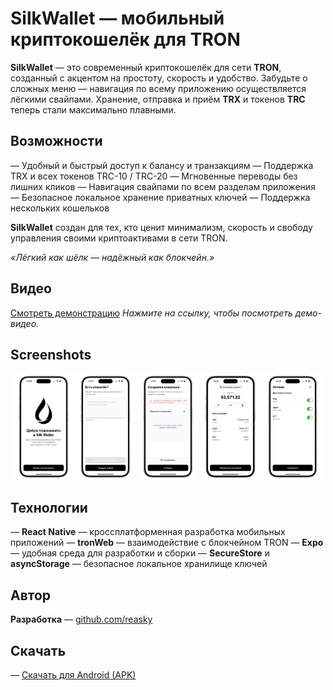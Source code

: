 
# SilkWallet — мобильный криптокошелёк для TRON

**SilkWallet** — это современный криптокошелёк для сети **TRON**, созданный с акцентом на простоту, скорость и удобство.
Забудьте о сложных меню — навигация по всему приложению осуществляется лёгкими свайпами.
Хранение, отправка и приём **TRX** и токенов **TRC** теперь стали максимально плавными.
  
## Возможности

— Удобный и быстрый доступ к балансу и транзакциям
— Поддержка TRX и всех токенов TRC-10 / TRC-20
— Мгновенные переводы без лишних кликов
— Навигация свайпами по всем разделам приложения
— Безопасное локальное хранение приватных ключей
— Поддержка нескольких кошельков

**SilkWallet** создан для тех, кто ценит минимализм, скорость и свободу управления своими криптоактивами в сети TRON.

_«_*Лёгкий как шёлк — надёжный как блокчейн.*_»_

## Видео

[Смотреть демонстрацию](https://youtube.com/shorts/oC-XhDOsBYU?feature=share)
*Нажмите на ссылку, чтобы посмотреть демо-видео.*

## Screenshots

<div align="center">
  <img src="https://github.com/reasky/silkwallet/blob/main/media/start.jpg?raw=true" width="19%" />
  <img src="https://github.com/reasky/silkwallet/blob/main/media/addWallet.jpg?raw=true" width="19%" />
  <img src="https://github.com/reasky/silkwallet/blob/main/media/createWallet.jpg?raw=true" width="19%" />
  <img src="https://github.com/reasky/silkwallet/blob/main/media/wallet.jpg?raw=true" width="19%" />
  <img src="https://github.com/reasky/silkwallet/blob/main/media/tokenManager.jpg?raw=true" width="19%" />
</div>  

## Технологии

— **React Native** — кроссплатформенная разработка мобильных приложений
— **tronWeb** — взаимодействие с блокчейном TRON
— **Expo** — удобная среда для разработки и сборки
— **SecureStore** и **asyncStorage** — безопасное локальное хранилище ключей  

## Автор

**Разработка** — [github.com/reasky](https://github.com/reasky)  

## Скачать

— [Скачать для Android (APK)](https://github.com/reasky/silkwallet/blob/main/silkwallet_android.7z)
